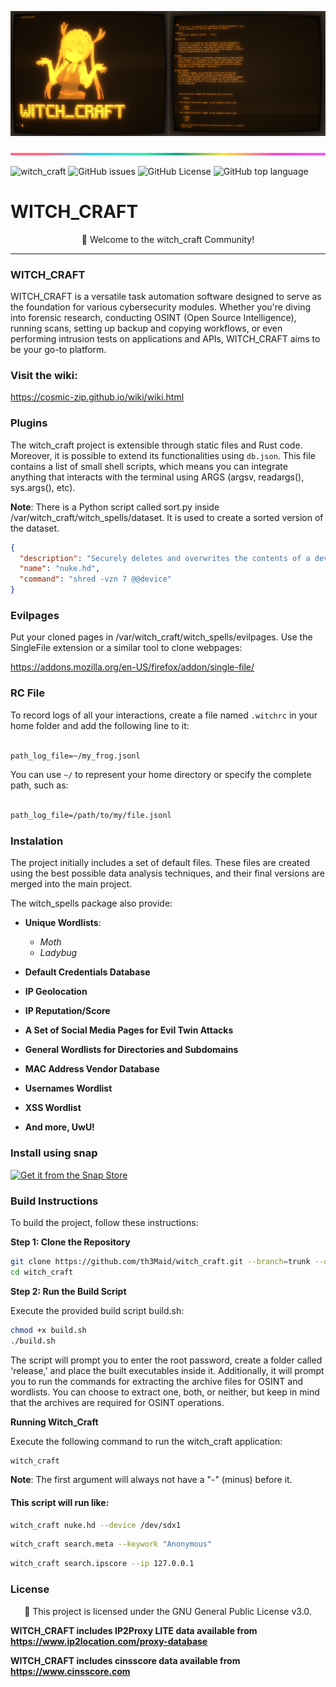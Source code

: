 ![banner](witch_docs/media_kit/splited.png)

![banner](witch_docs/images/lineBar.png)

![witch_craft](https://img.shields.io/github/actions/workflow/status/th3maid/witch_craft/witch_craft.yml)
![GitHub issues](https://img.shields.io/github/issues/th3maid/witch_craft)
![GitHub License](https://img.shields.io/github/license/th3maid/witch_craft)
![GitHub top language](https://img.shields.io/github/languages/top/th3maid/witch_craft)

<p align="center">
  <h1>WITCH_CRAFT</h1>
</p>

<p align="center">
  🎉 Welcome to the witch_craft Community!
</p>

---

### WITCH_CRAFT

WITCH_CRAFT is a versatile task automation software designed to serve as the foundation for various cybersecurity modules. Whether you're diving into forensic research, conducting OSINT (Open Source Intelligence), running scans, setting up backup and copying workflows, or even performing intrusion tests on applications and APIs, WITCH_CRAFT aims to be your go-to platform.

### Visit the wiki:

https://cosmic-zip.github.io/wiki/wiki.html

### Plugins

The witch_craft project is extensible through static files and Rust code. Moreover, it is possible to extend its functionalities using `db.json`. This file contains a list of small shell scripts, which means you can integrate anything that interacts with the terminal using ARGS (argsv, readargs(), sys.args(), etc).

**Note**: There is a Python script called sort.py inside /var/witch_craft/witch_spells/dataset. It is used to create a sorted version of the dataset.

```json
{
  "description": "Securely deletes and overwrites the contents of a device seven times",
  "name": "nuke.hd",
  "command": "shred -vzn 7 @@device"
}
```

### Evilpages

Put your cloned pages in /var/witch_craft/witch_spells/evilpages. Use the SingleFile extension or a similar tool to clone webpages:

https://addons.mozilla.org/en-US/firefox/addon/single-file/

### RC File

To record logs of all your interactions, create a file named `.witchrc` in your home folder and add the following line to it:

```txt

path_log_file=~/my_frog.jsonl
```

You can use `~/` to represent your home directory or specify the complete path, such as:

```txt

path_log_file=/path/to/my/file.jsonl

```

### Instalation

The project initially includes a set of default files. These files
are created using the best possible data analysis techniques, and
their final versions are merged into the main project.

The witch_spells package also provide:

- **Unique Wordlists**:

  - _Moth_
  - _Ladybug_

- **Default Credentials Database**
- **IP Geolocation**
- **IP Reputation/Score**
- **A Set of Social Media Pages for Evil Twin Attacks**
- **General Wordlists for Directories and Subdomains**
- **MAC Address Vendor Database**
- **Usernames Wordlist**
- **XSS Wordlist**
- **And more, UwU!**

### Install using snap

<a href="https://snapcraft.io/witchcraft-cybersecurity">
  <img alt="Get it from the Snap Store" src="https://snapcraft.io/static/images/badges/en/snap-store-black.svg" />
</a>

### Build Instructions

To build the project, follow these instructions:

**Step 1: Clone the Repository**

```bash
git clone https://github.com/th3Maid/witch_craft.git --branch=trunk --depth 1
cd witch_craft
```

**Step 2: Run the Build Script**

Execute the provided build script build.sh:

```bash
chmod +x build.sh
./build.sh
```

The script will prompt you to enter the root password, create a folder called 'release,' and place the built executables inside it. Additionally, it will prompt you to run the commands for extracting the archive files for OSINT and wordlists. You can choose to extract one, both, or neither, but keep in mind that the archives are required for OSINT operations.

**Running Witch_Craft**

Execute the following command to run the witch_craft application:

```bash
witch_craft
```

**Note**: The first argument will always not have a "-" (minus) before it.

#### This script will run like:

```bash
witch_craft nuke.hd --device /dev/sdx1
```

```bash
witch_craft search.meta --keywork "Anonymous"
```

```bash
witch_craft search.ipscore --ip 127.0.0.1
```

### License

<p align="center">
  🎉 This project is licensed under the GNU General Public License v3.0.
</p>

**WITCH_CRAFT includes IP2Proxy LITE data available from https://www.ip2location.com/proxy-database**

**WITCH_CRAFT includes cinsscore data available from https://www.cinsscore.com**
